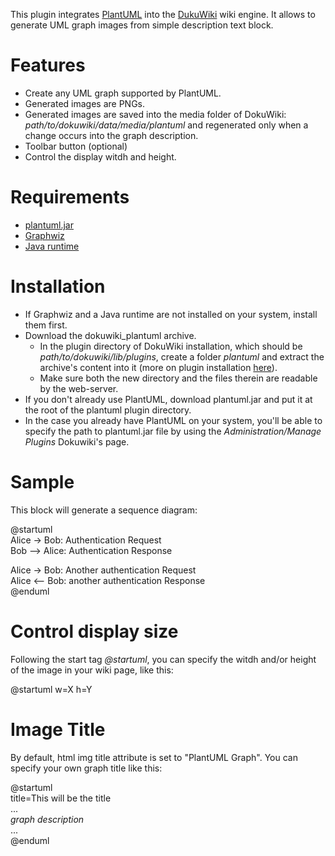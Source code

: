 This plugin integrates [PlantUML](http://plantuml.sourceforge.net) into the [DukuWiki](http://www.dokuwiki.org) wiki engine.
It allows to generate UML graph images from simple description text block.

# Features
* Create any UML graph supported by PlantUML.
* Generated images are PNGs.
* Generated images are saved into the media folder of DokuWiki: *path/to/dokuwiki/data/media/plantuml* and regenerated only when a change occurs into the graph description.
* Toolbar button (optional)
* Control the display witdh and height.

# Requirements
* [plantuml.jar](http://plantuml.sourceforge.net/download.html)
* [Graphwiz](http://www.graphviz.org)
* [Java runtime](http://www.java.com/download)

# Installation
* If Graphwiz and a Java runtime are not installed on your system, install them first.
* Download the dokuwiki_plantuml archive.
  * In the plugin directory of DokuWiki installation, which should be *path/to/dokuwiki/lib/plugins*, create a folder *plantuml* and extract the archive's content into it (more on plugin installation [here](http://www.dokuwiki.org/plugin_installation_instructions)).
  * Make sure both the new directory and the files therein are readable by the web-server.
* If you don't already use PlantUML, download plantuml.jar and put it at the root of the plantuml plugin directory.
* In the case you already have PlantUML on your system, you'll be able to specify the path to plantuml.jar file by using the *Administration/Manage Plugins* Dokuwiki's page.

# Sample
This block will generate a sequence diagram:

@startuml  
Alice -> Bob: Authentication Request  
Bob --> Alice: Authentication Response  
  
Alice -> Bob: Another authentication Request  
Alice <-- Bob: another authentication Response  
@enduml  

# Control display size
Following the start tag *@startuml*, you can specify the witdh and/or height of the image in your wiki page, like this:

@startuml w=X h=Y

# Image Title
By default, html img title attribute is set to "PlantUML Graph". You can specify your own graph title like this:

@startuml  
title=This will be the title  
...  
*graph description*  
...  
@enduml  
